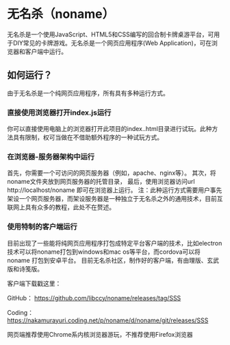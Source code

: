 # 无名杀（noname）
无名杀是一个使用JavaScript、HTML5和CSS编写的回合制卡牌桌游平台，可用于DIY常见的卡牌游戏。无名杀是一个网页应用程序(Web Application)，可在浏览器和客户端中运行。

## 如何运行？
由于无名杀是一个纯网页应用程序，所有具有多种运行方式。

### 直接使用浏览器打开index.js运行
你可以直接使用电脑上的浏览器打开此项目的index..html目录进行试玩。此种方法具有限制，权可当做在不借助额外程序的一种试玩方式。

### 在浏览器-服务器架构中运行
首先，你需要一个可访问的网页服务器（例如，apache、nginx等）。
其次，将noname文件夹放到网页服务器的托管目录，
最后，使用浏览器访问url http://localhost/noname 即可在浏览器上运行。
注：此种运行方式需要用户事先架设一个网页服务器，而架设服务器是一种独立于无名杀之外的通用技术，目前互联网上具有众多的教程，此处不在赘述。

### 使用特制的客户端运行
目前出现了一些能将纯网页应用程序打包成特定平台客户端的技术，比如electron技术可以将noname打包到windows和mac os等平台，而cordova可以将noname
打包到安卓平台。
目前无名杀社区，制作好的客户端，有由理版、玄武版和诗笺版。



客户端下载戳这里：

GitHub： https://github.com/libccy/noname/releases/tag/SSS

Coding： https://nakamurayuri.coding.net/p/noname/d/noname/git/releases/SSS

网页端推荐使用Chrome系内核浏览器游玩，不推荐使用Firefox浏览器
